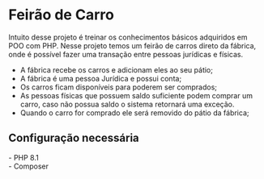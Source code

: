 
<h1>Feirão de Carro</h1>

Intuito desse projeto é treinar os conhecimentos básicos adquiridos em POO com PHP. Nesse projeto temos um feirão de carros direto da fábrica, onde é possível fazer uma transação entre pessoas jurídicas e físicas.
</br>
- A fábrica recebe os carros e adicionam eles ao seu pátio;</br>
- A fábrica é uma pessoa Jurídica e possui conta;</br>
- Os carros ficam disponíveis para poderem ser comprados;</br>
- As pessoas físicas que possuem saldo suficiente podem comprar um carro, caso não possua saldo o sistema retornará uma exceção.</br>
- Quando o carro for comprado ele será removido do pátio da fábrica;</br>

<h2>Configuração necessária</h2>
- PHP 8.1
</br>
- Composer
